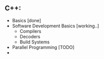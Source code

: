 ## C++:

- Basics [done]
- Software Development Basics [working..]
  - Compilers
  - Decoders
  - Build Systems
- Parallel Programming [TODO]
- 
